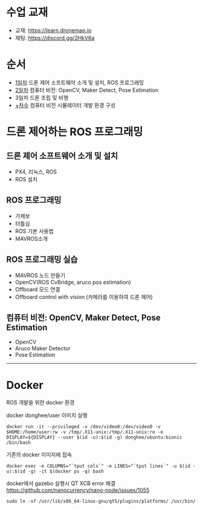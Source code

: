 # 수업 교재

 - 교재: https://learn.dronemap.io
 - 채팅: https://discord.gg/2HkV6a

# 순서
 - [1일차](https://raw.githack.com/donghee/CodingLife/master/20180724/PX4-Dev-Workshop/mini/1.html) 드론 제어 소프트웨어 소개 및 설치, ROS 프로그래밍
 - [2일차](https://raw.githack.com/donghee/CodingLife/master/20180724/PX4-Dev-Workshop/min/2.html) 컴퓨터 비전: OpenCV, Maker Detect, Pose Estimation
 - 3일차 드론 조립 및 비행
 - [+차수](https://raw.githack.com/donghee/CodingLife/master/20180724/PX4-Dev-Workshop/mini/3.html) 컴퓨터 비전 시뮬레이터 개발 환경 구성

# 드론 제어하는 ROS 프로그래밍

## 드론 제어 소프트웨어 소개 및 설치
 - PX4, 리눅스, ROS
 - ROS 설치

## ROS 프로그래밍
 - 가제보
 - 터틀심
 - ROS 기본 사용법
 - MAVROS소개

## ROS 프로그래밍 실습
 - MAVROS 노드 만들기
 - OpenCV(ROS CvBridge, aruco pos estimation)
 - Offboard 모드 연결
 - Offboard control with vision (카메라를 이용하여 드론 제어)

## 컴퓨터 비전: OpenCV, Maker Detect, Pose Estimation
 - OpenCV
 - Aruco Maker Detector
 - Pose Estimation

----

# Docker

ROS 개발을 위한  docker 환경

docker donghee/user 이미지 실행

```
docker run -it --privileged -v /dev/video0:/dev/video0 -v $HOME:/home/user:rw -v /tmp/.X11-unix:/tmp/.X11-unix:ro -e DISPLAY=${DISPLAY} --user $(id -u):$(id -g) donghee/ubuntu:bionic /bin/bash
```

기존의 docker 이미지에 접속

```
docker exec -e COLUMNS="`tput cols`" -e LINES="`tput lines`" -u $(id -u):$(id -g) -it $(docker ps -q) bash
```

docker에서 gazebo 실행시 QT XCB error 해결 https://github.com/nanocurrency/nano-node/issues/1055
```
sudo ln -sf /usr/lib/x86_64-linux-gnu/qt5/plugins/platforms/ /usr/bin/
```
